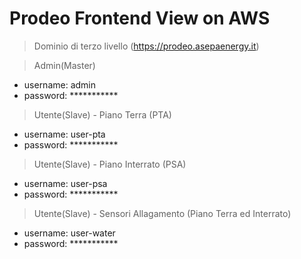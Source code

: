 # Prodeo Frontend View on AWS
> Dominio di terzo livello
(https://prodeo.asepaenergy.it)

> Admin(Master) 
- username: admin
- password: ***********

> Utente(Slave) - Piano Terra (PTA)
- username: user-pta
- password: ***********

> Utente(Slave) - Piano Interrato (PSA)
- username: user-psa
- password: ***********

> Utente(Slave) - Sensori Allagamento (Piano Terra ed Interrato)
- username: user-water
- password: ***********